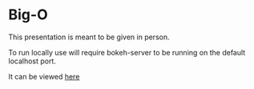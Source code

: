 Big-O
=============

This presentation is meant to be given in person.  

To run locally use will require bokeh-server to be running on the default localhost port.

It can be viewed [here](http://nbviewer.ipython.org/github/brentpayne/presentations/blob/master/big-o/Big-O.ipynb "IPython Notebook Viewer Big-O presentation")
